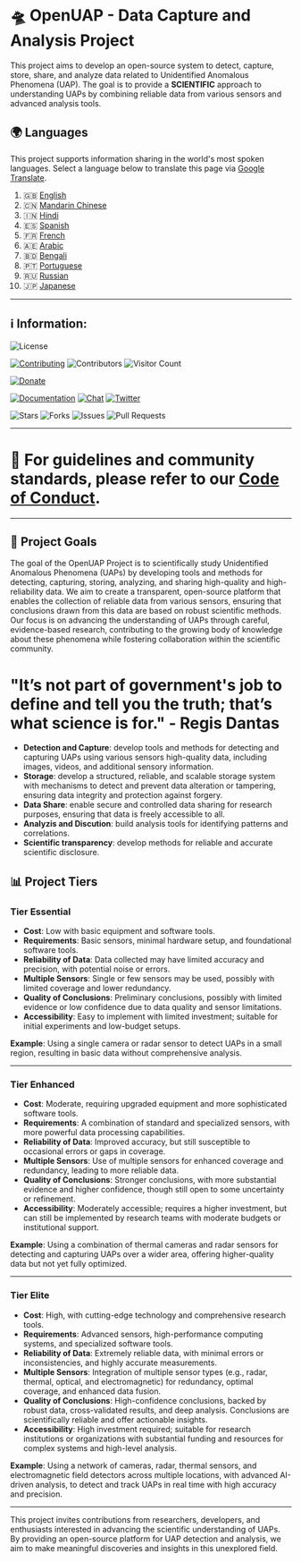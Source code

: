 # 🛸 **OpenUAP - Data Capture and Analysis Project**

This project aims to develop an open-source system to detect, capture, store, share, and analyze data related to Unidentified Anomalous Phenomena (UAP). The goal is to provide a **SCIENTIFIC** approach to understanding UAPs by combining reliable data from various sensors and advanced analysis tools.

## 🌍 Languages

This project supports information sharing in the world's most spoken languages. Select a language below to translate this page via [Google Translate](https://translate.google.com).

1. 🇬🇧 [English](https://translate.google.com/translate?hl=en&sl=auto&tl=en&u=https://github.com/regisdantas/OpenUAP)
2. 🇨🇳 [Mandarin Chinese](https://translate.google.com/translate?hl=zh-CN&sl=auto&tl=zh-CN&u=https://github.com/regisdantas/OpenUAP)
3. 🇮🇳 [Hindi](https://translate.google.com/translate?hl=hi&sl=auto&tl=hi&u=https://github.com/regisdantas/OpenUAP)
4. 🇪🇸 [Spanish](https://translate.google.com/translate?hl=es&sl=auto&tl=es&u=https://github.com/regisdantas/OpenUAP)
5. 🇫🇷 [French](https://translate.google.com/translate?hl=fr&sl=auto&tl=fr&u=https://github.com/regisdantas/OpenUAP)
6. 🇦🇪 [Arabic](https://translate.google.com/translate?hl=ar&sl=auto&tl=ar&u=https://github.com/regisdantas/OpenUAP)
7. 🇧🇩 [Bengali](https://translate.google.com/translate?hl=bn&sl=auto&tl=bn&u=https://github.com/regisdantas/OpenUAP)
8. 🇵🇹 [Portuguese](https://translate.google.com/translate?hl=pt&sl=auto&tl=pt&u=https://github.com/regisdantas/OpenUAP)
9. 🇷🇺 [Russian](https://translate.google.com/translate?hl=ru&sl=auto&tl=ru&u=https://github.com/regisdantas/OpenUAP)
10. 🇯🇵 [Japanese](https://translate.google.com/translate?hl=ja&sl=auto&tl=ja&u=https://github.com/regisdantas/OpenUAP)

---

## ℹ️ Information:

![License](https://img.shields.io/github/license/regisdantas/OpenUAP)

[![Contributing](https://img.shields.io/badge/contributing-guidelines-blue)](./CONTRIBUTING.md)
![Contributors](https://img.shields.io/github/contributors/regisdantas/OpenUAP)
![Visitor Count](https://visitor-badge.laobi.icu/badge?page_id=username.repo)

[![Donate](https://img.shields.io/badge/donate-patreon-orange)]()

[![Documentation](https://img.shields.io/badge/docs-available-brightgreen)](https://yourdocsurl.com)
[![Chat](https://img.shields.io/badge/chat-on%20discord-blue)](https://discord.gg/yourserver)
[![Twitter](https://img.shields.io/twitter/follow/username?style=social)](https://twitter.com/username)

![Stars](https://img.shields.io/github/stars/regisdantas/OpenUAP)
![Forks](https://img.shields.io/github/forks/regisdantas/OpenUAP)
![Issues](https://img.shields.io/github/issues/regisdantas/OpenUAP)
![Pull Requests](https://img.shields.io/github/issues-pr/regisdantas/OpenUAP)

---

# 📜 For guidelines and community standards, please refer to our [Code of Conduct](./CODE_OF_CONDUCT.md).

---

## 🎯 **Project Goals**

The goal of the OpenUAP Project is to scientifically study Unidentified Anomalous Phenomena (UAPs) by developing tools and methods for detecting, capturing, storing, analyzing, and sharing high-quality and high-reliability data. We aim to create a transparent, open-source platform that enables the collection of reliable data from various sensors, ensuring that conclusions drawn from this data are based on robust scientific methods. Our focus is on advancing the understanding of UAPs through careful, evidence-based research, contributing to the growing body of knowledge about these phenomena while fostering collaboration within the scientific community.

# **"It’s not part of government's job to define and tell you the truth; that’s what science is for." - Regis Dantas**

- **Detection and Capture**: develop tools and methods for detecting and capturing UAPs using various sensors high-quality data, including images, videos, and additional sensory information.
- **Storage**: develop a structured, reliable, and scalable storage system with mechanisms to detect and prevent data alteration or tampering, ensuring data integrity and protection against forgery.
- **Data Share**: enable secure and controlled data sharing for research purposes, ensuring that data is freely accessible to all.
- **Analyzis and Discution**: build analysis tools for identifying patterns and correlations.
- **Scientific transparency**: develop methods for reliable and accurate scientific disclosure.

## 📊 **Project Tiers**

### **Tier Essential**

- **Cost**: Low with basic equipment and software tools.
- **Requirements**: Basic sensors, minimal hardware setup, and foundational software tools.
- **Reliability of Data**: Data collected may have limited accuracy and precision, with potential noise or errors.
- **Multiple Sensors**: Single or few sensors may be used, possibly with limited coverage and lower redundancy.
- **Quality of Conclusions**: Preliminary conclusions, possibly with limited evidence or low confidence due to data quality and sensor limitations.
- **Accessibility**: Easy to implement with limited investment; suitable for initial experiments and low-budget setups.

**Example**: Using a single camera or radar sensor to detect UAPs in a small region, resulting in basic data without comprehensive analysis.

---

### **Tier Enhanced**

- **Cost**: Moderate, requiring upgraded equipment and more sophisticated software tools.
- **Requirements**: A combination of standard and specialized sensors, with more powerful data processing capabilities.
- **Reliability of Data**: Improved accuracy, but still susceptible to occasional errors or gaps in coverage.
- **Multiple Sensors**: Use of multiple sensors for enhanced coverage and redundancy, leading to more reliable data.
- **Quality of Conclusions**: Stronger conclusions, with more substantial evidence and higher confidence, though still open to some uncertainty or refinement.
- **Accessibility**: Moderately accessible; requires a higher investment, but can still be implemented by research teams with moderate budgets or institutional support.

**Example**: Using a combination of thermal cameras and radar sensors for detecting and capturing UAPs over a wider area, offering higher-quality data but not yet fully optimized.

---

### **Tier Elite**

- **Cost**: High, with cutting-edge technology and comprehensive research tools.
- **Requirements**: Advanced sensors, high-performance computing systems, and specialized software tools.
- **Reliability of Data**: Extremely reliable data, with minimal errors or inconsistencies, and highly accurate measurements.
- **Multiple Sensors**: Integration of multiple sensor types (e.g., radar, thermal, optical, and electromagnetic) for redundancy, optimal coverage, and enhanced data fusion.
- **Quality of Conclusions**: High-confidence conclusions, backed by robust data, cross-validated results, and deep analysis. Conclusions are scientifically reliable and offer actionable insights.
- **Accessibility**: High investment required; suitable for research institutions or organizations with substantial funding and resources for complex systems and high-level analysis.

**Example**: Using a network of cameras, radar, thermal sensors, and electromagnetic field detectors across multiple locations, with advanced AI-driven analysis, to detect and track UAPs in real time with high accuracy and precision.

---

This project invites contributions from researchers, developers, and enthusiasts interested in advancing the scientific understanding of UAPs. By providing an open-source platform for UAP detection and analysis, we aim to make meaningful discoveries and insights in this unexplored field.
